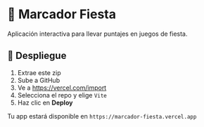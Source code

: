 
# 🎯 Marcador Fiesta

Aplicación interactiva para llevar puntajes en juegos de fiesta.

## 🚀 Despliegue

1. Extrae este zip
2. Sube a GitHub
3. Ve a https://vercel.com/import
4. Selecciona el repo y elige `Vite`
5. Haz clic en **Deploy**

Tu app estará disponible en `https://marcador-fiesta.vercel.app`
